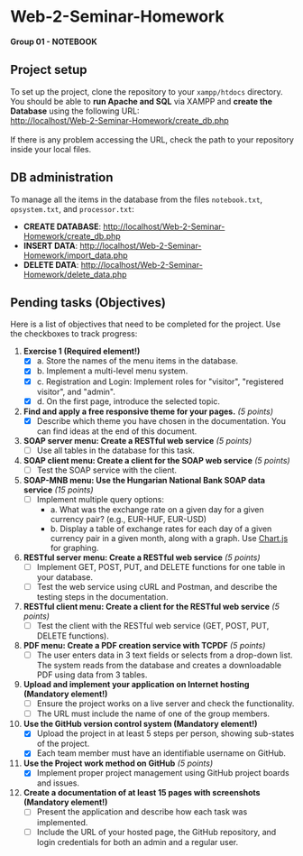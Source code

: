 # Web-2-Seminar-Homework
**Group 01 - NOTEBOOK**

## Project setup
To set up the project, clone the repository to your `xampp/htdocs` directory.<br>
You should be able to **run Apache and SQL** via XAMPP and **create the Database** using the following URL:<br>
[http://localhost/Web-2-Seminar-Homework/create_db.php](http://localhost/Web-2-Seminar-Homework/create_db.php)<br>
<br>
If there is any problem accessing the URL, check the path to your repository inside your local files.<br>

## DB administration
To manage all the items in the database from the files `notebook.txt`, `opsystem.txt`, and `processor.txt`:
- **CREATE DATABASE**: [http://localhost/Web-2-Seminar-Homework/create_db.php](http://localhost/Web-2-Seminar-Homework/create_db.php)
- **INSERT DATA**: [http://localhost/Web-2-Seminar-Homework/import_data.php](http://localhost/Web-2-Seminar-Homework/import_data.php)
- **DELETE DATA**: [http://localhost/Web-2-Seminar-Homework/delete_data.php](http://localhost/Web-2-Seminar-Homework/delete_data.php)

## Pending tasks (Objectives)
Here is a list of objectives that need to be completed for the project. Use the checkboxes to track progress:

1. **Exercise 1 (Required element!)**
    - [x] a. Store the names of the menu items in the database.
    - [x] b. Implement a multi-level menu system.
    - [x] c. Registration and Login: Implement roles for "visitor", "registered visitor", and "admin".
    - [x] d. On the first page, introduce the selected topic.

2. **Find and apply a free responsive theme for your pages.** *(5 points)*
    - [x] Describe which theme you have chosen in the documentation. You can find ideas at the end of this document.

3. **SOAP server menu: Create a RESTful web service** *(5 points)*
    - [ ] Use all tables in the database for this task.

4. **SOAP client menu: Create a client for the SOAP web service** *(5 points)*
    - [ ] Test the SOAP service with the client.

5. **SOAP-MNB menu: Use the Hungarian National Bank SOAP data service** *(15 points)*
    - [ ] Implement multiple query options:
        - a. What was the exchange rate on a given day for a given currency pair? (e.g., EUR-HUF, EUR-USD)
        - b. Display a table of exchange rates for each day of a given currency pair in a given month, along with a graph. Use [Chart.js](https://www.chartjs.org/) for graphing.

6. **RESTful server menu: Create a RESTful web service** *(5 points)*
    - [ ] Implement GET, POST, PUT, and DELETE functions for one table in your database.
    - [ ] Test the web service using cURL and Postman, and describe the testing steps in the documentation.

7. **RESTful client menu: Create a client for the RESTful web service** *(5 points)*
    - [ ] Test the client with the RESTful web service (GET, POST, PUT, DELETE functions).

8. **PDF menu: Create a PDF creation service with TCPDF** *(5 points)*
    - [ ] The user enters data in 3 text fields or selects from a drop-down list. The system reads from the database and creates a downloadable PDF using data from 3 tables.

9. **Upload and implement your application on Internet hosting (Mandatory element!)**
    - [ ] Ensure the project works on a live server and check the functionality.
    - [ ] The URL must include the name of one of the group members.

10. **Use the GitHub version control system (Mandatory element!)**
    - [x] Upload the project in at least 5 steps per person, showing sub-states of the project.
    - [x] Each team member must have an identifiable username on GitHub.

11. **Use the Project work method on GitHub** *(5 points)*
    - [x] Implement proper project management using GitHub project boards and issues.

12. **Create a documentation of at least 15 pages with screenshots (Mandatory element!)**
    - [ ] Present the application and describe how each task was implemented.
    - [ ] Include the URL of your hosted page, the GitHub repository, and login credentials for both an admin and a regular user.
